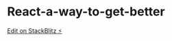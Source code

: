 # React-a-way-to-get-better

[Edit on StackBlitz ⚡️](https://stackblitz.com/edit/vitejs-vite-qcvh3r)

